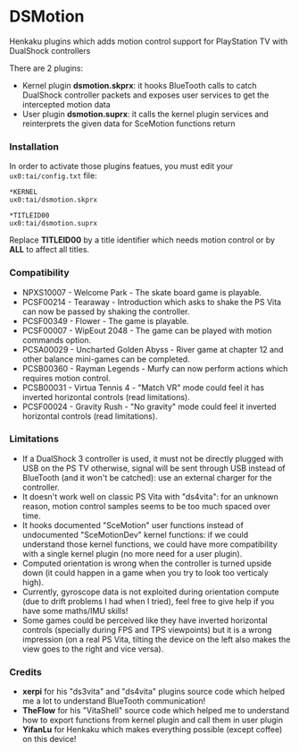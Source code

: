 # DSMotion

Henkaku plugins which adds motion control support for PlayStation TV with DualShock controllers

There are 2 plugins:
 * Kernel plugin **dsmotion.skprx**: it hooks BlueTooth calls to catch DualShock controller packets and exposes user services to get the intercepted motion data
 * User plugin **dsmotion.suprx**: it calls the kernel plugin services and reinterprets the given data for SceMotion functions return


### Installation

In order to activate those plugins featues, you must edit your `ux0:tai/config.txt` file:

```
*KERNEL
ux0:tai/dsmotion.skprx

*TITLEID00
ux0:tai/dsmotion.suprx
```

Replace **TITLEID00** by a title identifier which needs motion control or by **ALL** to affect all titles.


### Compatibility

 * NPXS10007 - Welcome Park - The skate board game is playable.
 * PCSF00214 - Tearaway - Introduction which asks to shake the PS Vita can now be passed by shaking the controller.
 * PCSF00349 - Flower - The game is playable.
 * PCSF00007 - WipEout 2048 - The game can be played with motion commands option.
 * PCSA00029 - Uncharted Golden Abyss - River game at chapter 12 and other balance mini-games can be completed.
 * PCSB00360 - Rayman Legends - Murfy can now perform actions which requires motion control.
 * PCSB00031 - Virtua Tennis 4 - "Match VR" mode could feel it has inverted horizontal controls (read limitations).
 * PCSF00024 - Gravity Rush - "No gravity" mode could feel it inverted horizontal controls (read limitations).


### Limitations

 * If a DualShock 3 controller is used, it must not be directly plugged with USB on the PS TV otherwise, signal will be sent through USB instead of BlueTooth (and it won't be catched): use an external charger for the controller.
 * It doesn't work well on classic PS Vita with "ds4vita": for an unknown reason, motion control samples seems to be too much spaced over time.
 * It hooks documented "SceMotion" user functions instead of undocumented "SceMotionDev" kernel functions: if we could understand those kernel functions, we could have more compatibility with a single kernel plugin (no more need for a user plugin).
 * Computed orientation is wrong when the controller is turned upside down (it could happen in a game when you try to look too verticaly high).
 * Currently, gyroscope data is not exploited during orientation compute (due to drift problems I had when I tried), feel free to give help if you have some maths/IMU skills!
 * Some games could be perceived like they have inverted horizontal controls (specially during FPS and TPS viewpoints) but it is a wrong impression (on a real PS Vita, tilting the device on the left also makes the view goes to the right and vice versa).


### Credits

 * **xerpi** for his "ds3vita" and "ds4vita" plugins source code which helped me a lot to understand BlueTooth communication!
 * **TheFlow** for his "VitaShell" source code which helped me to understand how to export functions from kernel plugin and call them in user plugin
 * **YifanLu** for Henkaku which makes everything possible (except coffee) on this device!
